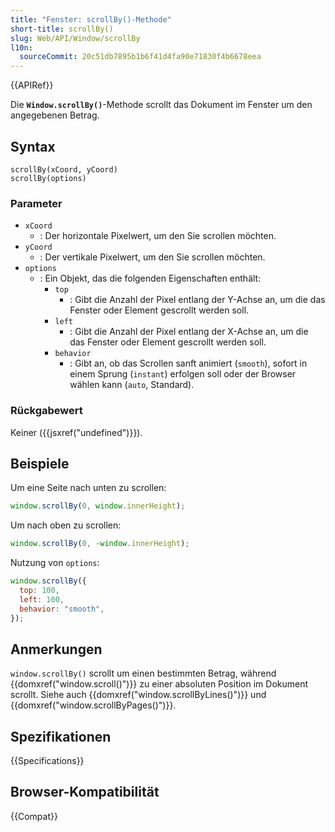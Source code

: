 ```yaml
---
title: "Fenster: scrollBy()-Methode"
short-title: scrollBy()
slug: Web/API/Window/scrollBy
l10n:
  sourceCommit: 20c51db7895b1b6f41d4fa90e71830f4b6678eea
---
```


{{APIRef}}

Die **`Window.scrollBy()`**-Methode scrollt das Dokument im Fenster um den angegebenen Betrag.

## Syntax

```js-nolint
scrollBy(xCoord, yCoord)
scrollBy(options)
```

### Parameter

- `xCoord`
  - : Der horizontale Pixelwert, um den Sie scrollen möchten.
- `yCoord`
  - : Der vertikale Pixelwert, um den Sie scrollen möchten.
- `options`
  - : Ein Objekt, das die folgenden Eigenschaften enthält:
    - `top`
      - : Gibt die Anzahl der Pixel entlang der Y-Achse an, um die das Fenster oder Element gescrollt werden soll.
    - `left`
      - : Gibt die Anzahl der Pixel entlang der X-Achse an, um die das Fenster oder Element gescrollt werden soll.
    - `behavior`
      - : Gibt an, ob das Scrollen sanft animiert (`smooth`), sofort in einem Sprung (`instant`) erfolgen soll oder der Browser wählen kann (`auto`, Standard).

### Rückgabewert

Keiner ({{jsxref("undefined")}}).

## Beispiele

Um eine Seite nach unten zu scrollen:

```js
window.scrollBy(0, window.innerHeight);
```

Um nach oben zu scrollen:

```js
window.scrollBy(0, -window.innerHeight);
```

Nutzung von `options`:

```js
window.scrollBy({
  top: 100,
  left: 100,
  behavior: "smooth",
});
```

## Anmerkungen

`window.scrollBy()` scrollt um einen bestimmten Betrag, während
{{domxref("window.scroll()")}} zu einer absoluten Position im Dokument scrollt. Siehe auch
{{domxref("window.scrollByLines()")}} und {{domxref("window.scrollByPages()")}}.

## Spezifikationen

{{Specifications}}

## Browser-Kompatibilität

{{Compat}}
